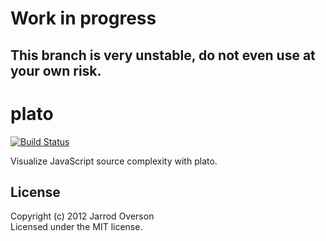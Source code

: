
# Work in progress
## This branch is very unstable, do not even use at your own risk.

# plato 

[![Build Status](https://travis-ci.org/jsoverson/plato.png?branch=master)](https://travis-ci.org/es-analysis/plato)

Visualize JavaScript source complexity with plato.


## License
Copyright (c) 2012 Jarrod Overson  
Licensed under the MIT license.
